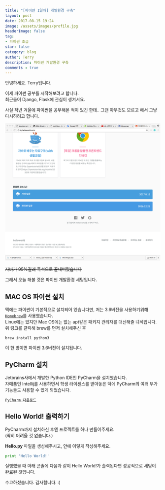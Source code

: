 ```yaml
---
title: "[파이썬 1일차] 개발환경 구축"
layout: post
date: 2017-08-15 19:24
image: /assets/images/profile.jpg
headerImage: false
tag:
- 파이썬 초급
star: false
category: blog
author: Terry
description: 파이썬 개발환경 구축
comments : true
---
```

안녕하세요. Terry입니다.  
  
이제 파이썬 공부를 시작해보려고 합니다.  
최근들어 Django, Flask에 관심이 생겨서요.  

사실 작년 겨울에 파이썬을 공부해본 적이 있긴 한데.. 그땐 아무것도 모르고 해서 그냥 다시하려고 합니다.  

![tryhelloworld.com](../assets/images/postresources/2017-08-15-[파이썬1일차]개발환경세팅/try.png)  

~~자바가 95%길래 즉석으로 끝내버렸습니다~~  

그래서 오늘 해볼 것은 파이썬 개발환경 세팅입니다.

## MAC OS 파이썬 설치
맥에는 파이썬이 기본적으로 설치되어 있습니다만, 저는 3.6버전을 사용하기위해 [`Homebrew`](https://brew.sh/index_ko.html)를 사용했습니다.  
Linux에는 있지만 Mac OS에는 없는 apt같은 패키지 관리자를 대신해줄 녀석입니다.  
위 링크를 클릭해 brew를 먼저 설치해주신 후  

```
brew install python3
```

이 한 방이면 파이썬 3.6버전이 설치됩니다.
  
## PyCharm 설치
Jetbrains사에서 개발한 Python IDE인 PyCharm을 설치했습니다.  
자매품인 Intellij를 사용하면서 학생 라이센스를 받아놓은 덕에 PyCharm의 여러 부가 기능들도 사용할 수 있게 되었습니다.  
  
[`PyCharm 다운로드`](https://www.jetbrains.com/pycharm/)  
  
## Hello World! 출력하기
PyCharm까지 설치하신 후엔 프로젝트를 하나 만들어주세요.  
(딱히 어려울 것 없습니다.)  
  
**Hello.py** 파일을 생성해주시고, 안에 이렇게 작성해주세요.
```python
print 'Hello World!'
```
실행했을 때 아래 콘솔에 다음과 같이 Hello World!가 출력된다면 성공적으로 세팅이 완료된 것입니다.  
  
수고하셨습니다. 감사합니다. :)


